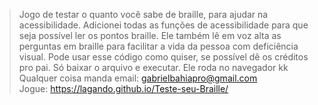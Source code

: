 > Jogo de testar o quanto você sabe de braille, para ajudar na acessibilidade.
> Adicionei todas as funções de acessibilidade para que seja possível ler os pontos braille.
> Ele também lê em voz alta as perguntas em braille para facilitar a vida da pessoa com deficiência visual.
> Pode usar esse código como quiser, se possível dê os créditos pro pai.
> Só baixar o arquivo e executar. Ele roda no navegador kk
> Qualquer coisa manda email: gabrielbahiapro@gmail.com<br>
Jogue:
https://lagando.github.io/Teste-seu-Braille/
